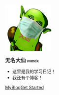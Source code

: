 <!-- _coverpage.md --> 



<img src="_media/logo.png" width=150px/>

 



**<big>无名大仙</big>  <small>vvmdx</small>** 



- 这里是我的学习日记！
- 我还有个博客！



[MyBlog](https://vvmdx.github.io/)[Get Started](#mydiary)

